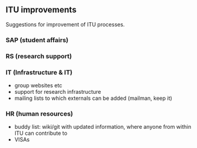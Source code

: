 ## ITU improvements

Suggestions for improvement of ITU processes.

### SAP (student affairs)

### RS (research support)

### IT (Infrastructure & IT)

- group websites etc
- support for research infrastructure
- mailing lists to which externals can be added (mailman, keep it)

### HR (human resources)

- buddy list: wiki/git with updated information, where anyone from within ITU can contribute to
- VISAs
